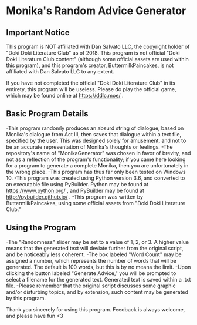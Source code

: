 # Monika's Random Advice Generator

Important Notice
-----
This program is NOT affiliated with Dan Salvato LLC, the copyright holder of "Doki Doki Literature Club" as of 2018.
This program is not official "Doki Doki Literature Club content" (although some official assets are used within
this program), and this program's creator, ButtermilkPaincakes, is not affiliated with Dan Salvato LLC to any extent.

If you have not completed the official "Doki Doki Literature Club" in its entirety, this program will be useless.
Please do play the official game, which may be found online at https://ddlc.moe/ .

Basic Program Details
-----
-This program randomly produces an absurd string of dialogue, based on Monika's dialogue from Act III, then saves
 that dialogue within a text file, specified by the user. This was designed solely for amusement, and not to be
 an accurate representation of Monika's thoughts or feelings.
-The repository's name of "MonikaGenerator" was chosen in favor of brevity, and not as a reflection of the
 program's functionality; if you came here looking for a program to generate a complete Monika, then you are
 unfortunately in the wrong place.
-This program has thus far only been tested on Windows 10.
-This program was created using Python version 3.6, and converted to an executable file using PyBuilder.
 Python may be found at https://www.python.org/ , and PyBuilder may be found at http://pybuilder.github.io/ .
-This program was written by ButtermilkPaincakes, using some official assets from "Doki Doki Literature Club."

Using the Program
-----
-The "Randomness" slider may be set to a value of 1, 2, or 3. A higher value means that the generated text will
 deviate further from the original script, and be noticeably less coherent.
-The box labeled "Word Count" may be assigned a number, which represents the number of words that will be
 generated. The default is 100 words, but this is by no means the limit.
-Upon clicking the button labeled "Generate Advice," you will be prompted to select a filename for the
 generated text. Generated text is saved within a .txt file.
-Please remember that the original script discusses some graphic and/or disturbing topics, and by extension,
 such content may be generated by this program.
 
Thank you sincerely for using this program. Feedback is always welcome, and please have fun <3
